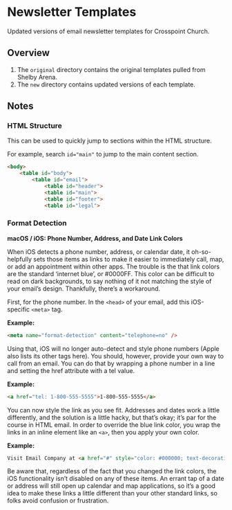 # Newsletter Templates

Updated versions of email newsletter templates for Crosspoint Church.

## Overview

1. The `original` directory contains the original templates pulled from Shelby Arena.
2. The `new` directory contains updated versions of each template.

## Notes

### HTML Structure

This can be used to quickly jump to sections within the HTML structure.

For example, search `id="main"` to jump to the main content section.

```html
<body>
	<table id="body">
		<table id="email">
			<table id="header">
			<table id="main">
			<table id="footer">
			<table id="legal">
```

### Format Detection

**macOS / iOS: Phone Number, Address, and Date Link Colors**

When iOS detects a phone number, address, or calendar date, it oh-so-helpfully sets those items as links to make it easier to immediately call, map, or add an appointment within other apps. The trouble is the that link colors are the standard ‘internet blue’, or #0000FF. This color can be difficult to read on dark backgrounds, to say nothing of it not matching the style of your email’s design. Thankfully, there’s a workaround.

First, for the phone number. In the `<head>` of your email, add this iOS-specific `<meta>` tag.

**Example:**

```html
<meta name="format-detection" content="telephone=no" />
```

Using that, iOS will no longer auto-detect and style phone numbers (Apple also lists its other tags here). You should, however, provide your own way to call from an email. You can do that by wrapping a phone number in a line and setting the href attribute with a tel value.

**Example:**

```html
<a href="tel: 1-800-555-5555">1-800-555-5555</a>
```

You can now style the link as you see fit. Addresses and dates work a little differently, and the solution is a little hacky, but that’s okay; it’s par for the course in HTML email. In order to override the blue link color, you wrap the links in an inline element like an `<a>`, then you apply your own color.

**Example:**

```html
Visit Email Company at <a href="#" style="color: #000000; text-decoration: none;">123 Atlantic Ave. &bull; Atlanta, GA 30318 USA</a>
```

Be aware that, regardless of the fact that you changed the link colors, the iOS functionality isn’t disabled on any of these items. An errant tap of a date or address will still open up calendar and map applications, so it’s a good idea to make these links a little different than your other standard links, so folks avoid confusion or frustration.